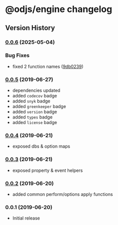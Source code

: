 # @odjs/engine changelog

## Version History

### [0.0.6](https://github.com/odjs/engine/compare/v0.0.5...v0.0.6) (2025-05-04)

### Bug Fixes

* fixed 2 function names ([9db0239](https://github.com/odjs/engine/commit/9db02395299851b42bcf8ec7a33a444d826f5f52))

### [0.0.5](https://github.com/odjs/engine/compare/v0.0.4...v0.0.5) (2019-06-27)

* dependencies updated
* added `codecov` badge
* added `snyk` badge
* added `greenkeeper` badge
* added `version` badge
* added `types` badge
* added `license` badge

### [0.0.4](https://github.com/odjs/engine/compare/v0.0.3...v0.0.4) (2019-06-21)

* exposed dbs & option maps

### [0.0.3](https://github.com/odjs/engine/compare/v0.0.2...v0.0.3) (2019-06-21)

* exposed property & event helpers

### [0.0.2](https://github.com/odjs/engine/compare/v0.0.1...v0.0.2) (2019-06-20)

* added common perform/options apply functions

### 0.0.1 (2019-06-20)

* Initial release
